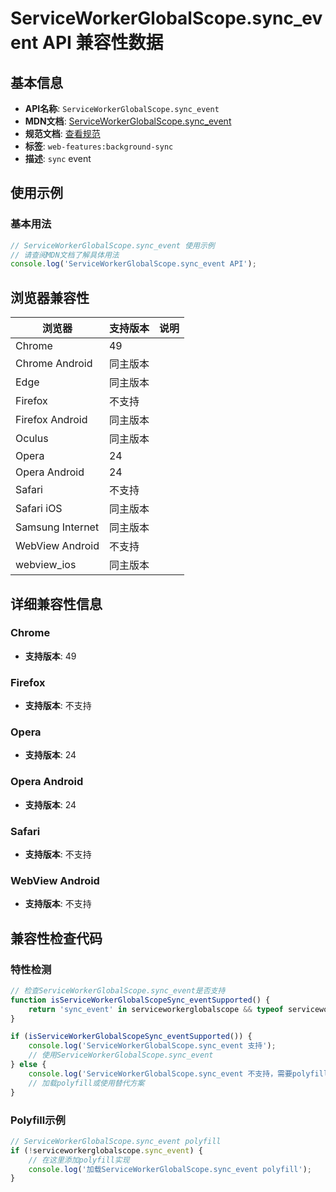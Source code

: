 # ServiceWorkerGlobalScope.sync_event API 兼容性数据

## 基本信息

- **API名称**: `ServiceWorkerGlobalScope.sync_event`
- **MDN文档**: [ServiceWorkerGlobalScope.sync_event](https://developer.mozilla.org/docs/Web/API/ServiceWorkerGlobalScope/sync_event)
- **规范文档**: [查看规范](https://wicg.github.io/background-sync/spec/#dom-serviceworkerglobalscope-onsync)
- **标签**: `web-features:background-sync`
- **描述**: `sync` event

## 使用示例

### 基本用法

```javascript
// ServiceWorkerGlobalScope.sync_event 使用示例
// 请查阅MDN文档了解具体用法
console.log('ServiceWorkerGlobalScope.sync_event API');
```

## 浏览器兼容性

| 浏览器 | 支持版本 | 说明 |
|--------|----------|------|
| Chrome | 49 |  |
| Chrome Android | 同主版本 |  |
| Edge | 同主版本 |  |
| Firefox | 不支持 |  |
| Firefox Android | 同主版本 |  |
| Oculus | 同主版本 |  |
| Opera | 24 |  |
| Opera Android | 24 |  |
| Safari | 不支持 |  |
| Safari iOS | 同主版本 |  |
| Samsung Internet | 同主版本 |  |
| WebView Android | 不支持 |  |
| webview_ios | 同主版本 |  |

## 详细兼容性信息

### Chrome

- **支持版本**: 49

### Firefox

- **支持版本**: 不支持

### Opera

- **支持版本**: 24

### Opera Android

- **支持版本**: 24

### Safari

- **支持版本**: 不支持

### WebView Android

- **支持版本**: 不支持

## 兼容性检查代码

### 特性检测

```javascript
// 检查ServiceWorkerGlobalScope.sync_event是否支持
function isServiceWorkerGlobalScopeSync_eventSupported() {
    return 'sync_event' in serviceworkerglobalscope && typeof serviceworkerglobalscope.sync_event === 'function';
}

if (isServiceWorkerGlobalScopeSync_eventSupported()) {
    console.log('ServiceWorkerGlobalScope.sync_event 支持');
    // 使用ServiceWorkerGlobalScope.sync_event
} else {
    console.log('ServiceWorkerGlobalScope.sync_event 不支持，需要polyfill');
    // 加载polyfill或使用替代方案
}
```

### Polyfill示例

```javascript
// ServiceWorkerGlobalScope.sync_event polyfill
if (!serviceworkerglobalscope.sync_event) {
    // 在这里添加polyfill实现
    console.log('加载ServiceWorkerGlobalScope.sync_event polyfill');
}
```

